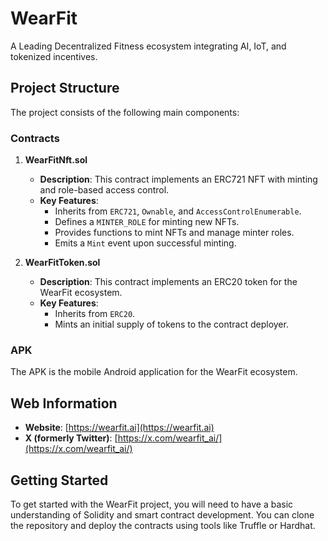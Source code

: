 # WearFit

A Leading Decentralized Fitness ecosystem integrating AI, IoT, and tokenized incentives.
## Project Structure

The project consists of the following main components:

### Contracts

1. **WearFitNft.sol**
    - **Description**: This contract implements an ERC721 NFT with minting and role-based access control.
    - **Key Features**:
        - Inherits from `ERC721`, `Ownable`, and `AccessControlEnumerable`.
        - Defines a `MINTER_ROLE` for minting new NFTs.
        - Provides functions to mint NFTs and manage minter roles.
        - Emits a `Mint` event upon successful minting.

2. **WearFitToken.sol**
    - **Description**: This contract implements an ERC20 token for the WearFit ecosystem.
    - **Key Features**:
        - Inherits from `ERC20`.
        - Mints an initial supply of tokens to the contract deployer.
### APK

The APK is the mobile Android application for the WearFit ecosystem.

## Web Information

- **Website**: [https://wearfit.ai](https://wearfit.ai)
- **X (formerly Twitter)**: [https://x.com/wearfit_ai/](https://x.com/wearfit_ai/)

## Getting Started

To get started with the WearFit project, you will need to have a basic understanding of Solidity and smart contract development. You can clone the repository and deploy the contracts using tools like Truffle or Hardhat.

